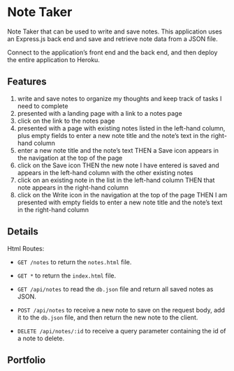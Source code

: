 # Note Taker

Note Taker that can be used to write and save notes. This application uses an Express.js back end and save and retrieve note data from a JSON file.

Connect to the application’s front end and the back end, and then deploy the entire application to Heroku.


## Features 

1. write and save notes to organize my thoughts and keep track of tasks I need to complete
2. presented with a landing page with a link to a notes page
3. click on the link to the notes page
4. presented with a page with existing notes listed in the left-hand column, plus empty fields to enter a new note title and the note’s text in the right-hand column
5. enter a new note title and the note’s text
THEN a Save icon appears in the navigation at the top of the page
6. click on the Save icon
THEN the new note I have entered is saved and appears in the left-hand column with the other existing notes
7. click on an existing note in the list in the left-hand column
THEN that note appears in the right-hand column
8. click on the Write icon in the navigation at the top of the page
THEN I am presented with empty fields to enter a new note title and the note’s text in the right-hand column


## Details

Html Routes:

* `GET /notes` to return the `notes.html` file.

* `GET *` to return the `index.html` file.

* `GET /api/notes` to read the `db.json` file and return all saved notes as JSON.

* `POST /api/notes` to receive a new note to save on the request body, add it to the `db.json` file, and then return the new note to the client.

* `DELETE /api/notes/:id` to receive a query parameter containing the id of a note to delete.

## Portfolio


